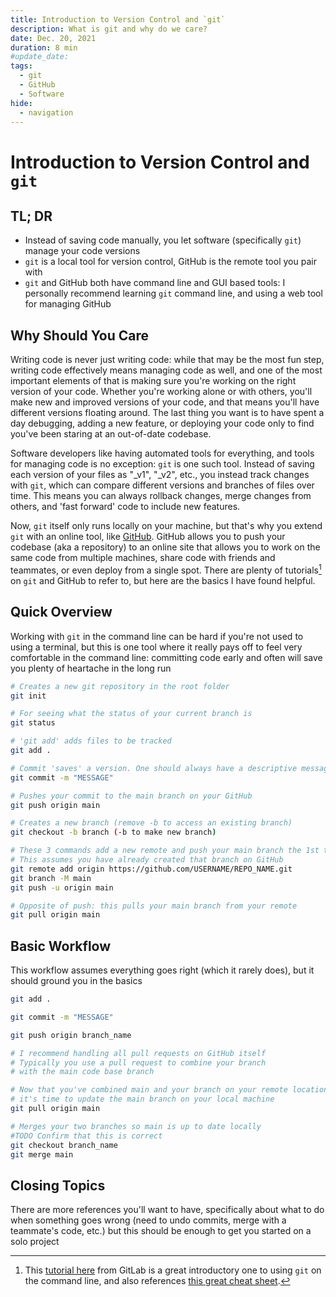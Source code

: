 ```yaml
---
title: Introduction to Version Control and `git`
description: What is git and why do we care?
date: Dec. 20, 2021
duration: 8 min
#update_date:
tags:
  - git
  - GitHub
  - Software
hide:
  - navigation
---
```


# Introduction to Version Control and `git`

## TL; DR

- Instead of saving code manually, you let software (specifically `git`) manage your code versions
- `git` is a local tool for version control, GitHub is the remote tool you pair with
- `git` and GitHub both have command line and GUI based tools: I personally recommend learning `git` command line, and using a web tool for managing GitHub

## Why Should You Care

Writing code is never just writing code: while that may be the most fun step, writing code effectively means managing code as well, and one of the most important elements of that is making sure you're working on the right version of your code. Whether you're working alone or with others, you'll make new and improved versions of your code, and that means you'll have different versions floating around. The last thing you want is to have spent a day debugging, adding a new feature, or deploying your code only to find you've been staring at an out-of-date codebase.

Software developers like having automated tools for everything, and tools for managing code is no exception: `git` is one such tool. Instead of saving each version of your files as "\_v1", "\_v2", etc., you instead track changes with `git`, which can compare different versions and branches of files over time. This means you can always rollback changes, merge changes from others, and 'fast forward' code to include new features.

Now, `git` itself only runs locally on your machine, but that's why you extend `git` with an online tool, like <a href='https://github.com/' target='_blank'>GitHub</a>. GitHub allows you to push your codebase (aka a repository) to an online site that allows you to work on the same code from multiple machines, share code with friends and teammates, or even deploy from a single spot. There are plenty of tutorials[^1] on `git` and GitHub to refer to, but here are the basics I have found helpful.

## Quick Overview

Working with `git` in the command line can be hard if you're not used to using a terminal, but this is one tool where it really pays off to feel very comfortable in the command line: committing code early and often will save you plenty of heartache in the long run

```bash title="Basic git commands"
# Creates a new git repository in the root folder
git init

# For seeing what the status of your current branch is
git status

# 'git add' adds files to be tracked
git add .

# Commit 'saves' a version. One should always have a descriptive message
git commit -m "MESSAGE"

# Pushes your commit to the main branch on your GitHub
git push origin main

# Creates a new branch (remove -b to access an existing branch)
git checkout -b branch (-b to make new branch)

# These 3 commands add a new remote and push your main branch the 1st time.
# This assumes you have already created that branch on GitHub
git remote add origin https://github.com/USERNAME/REPO_NAME.git
git branch -M main
git push -u origin main

# Opposite of push: this pulls your main branch from your remote
git pull origin main
```

## Basic Workflow

This workflow assumes everything goes right (which it rarely does), but it should ground you in the basics

```bash title="Basic git workflow"
git add .

git commit -m "MESSAGE"

git push origin branch_name

# I recommend handling all pull requests on GitHub itself
# Typically you use a pull request to combine your branch
# with the main code base branch

# Now that you've combined main and your branch on your remote location,
# it's time to update the main branch on your local machine
git pull origin main

# Merges your two branches so main is up to date locally
#TODO Confirm that this is correct
git checkout branch_name
git merge main
```

## Closing Topics

There are more references you'll want to have, specifically about what to do when something goes wrong (need to undo commits, merge with a teammate's code, etc.) but this should be enough to get you started on a solo project

[^1]: This <a href="https://docs.gitlab.com/ee/gitlab-basics/start-using-git.html" target="_blank">tutorial here</a> from GitLab is a great introductory one to using `git` on the command line, and also references <a href='https://about.gitlab.com/images/press/git-cheat-sheet.pdf' target='_blank'>this great cheat sheet</a>.
